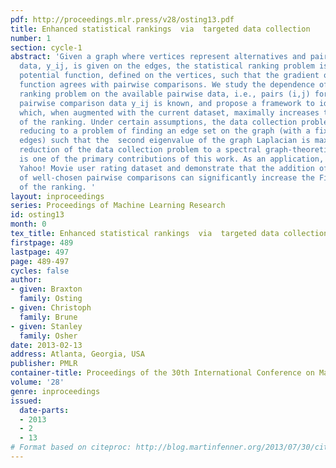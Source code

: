 ```yaml
---
pdf: http://proceedings.mlr.press/v28/osting13.pdf
title: Enhanced statistical rankings  via  targeted data collection
number: 1
section: cycle-1
abstract: 'Given a graph where vertices represent alternatives and pairwise comparison
  data, y_ij, is given on the edges, the statistical ranking problem is to find a
  potential function, defined on the vertices, such that the gradient of the potential
  function agrees with pairwise comparisons. We study the dependence of the statistical
  ranking problem on the available pairwise data, i.e., pairs (i,j) for which the
  pairwise comparison data y_ij is known, and propose a framework to identify data
  which, when augmented with the current dataset, maximally increases the Fisher information
  of the ranking. Under certain assumptions, the data collection problem decouples,
  reducing to a problem of finding an edge set on the graph (with a fixed number of
  edges) such that the  second eigenvalue of the graph Laplacian is maximal. This
  reduction of the data collection problem to a spectral graph-theoretic question
  is one of the primary contributions of this work. As an application, we study the
  Yahoo! Movie user rating dataset and demonstrate that the addition of a small number
  of well-chosen pairwise comparisons can significantly increase the Fisher informativeness
  of the ranking. '
layout: inproceedings
series: Proceedings of Machine Learning Research
id: osting13
month: 0
tex_title: Enhanced statistical rankings  via  targeted data collection
firstpage: 489
lastpage: 497
page: 489-497
cycles: false
author:
- given: Braxton
  family: Osting
- given: Christoph
  family: Brune
- given: Stanley
  family: Osher
date: 2013-02-13
address: Atlanta, Georgia, USA
publisher: PMLR
container-title: Proceedings of the 30th International Conference on Machine Learning
volume: '28'
genre: inproceedings
issued:
  date-parts:
  - 2013
  - 2
  - 13
# Format based on citeproc: http://blog.martinfenner.org/2013/07/30/citeproc-yaml-for-bibliographies/
---
```


